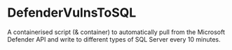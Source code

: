 # DefenderVulnsToSQL
A containerised script (&amp; container) to automatically pull from the Microsoft Defender API and write to different types of SQL Server every 10 minutes. 
